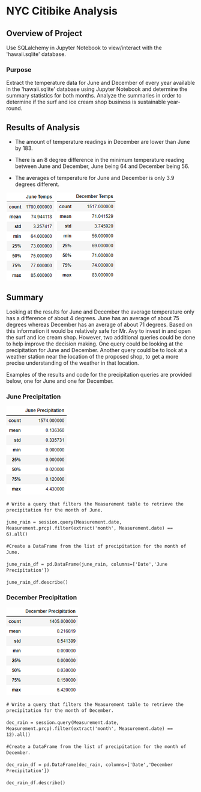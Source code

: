 # NYC Citibike Analysis

## Overview of Project

Use SQLalchemy in Jupyter Notebook to view/interact with the 'hawaii.sqlite' database.

### Purpose

Extract the temperature data for June and December of every year available in the 'hawaii.sqlite' database using Jupyter Notebook and determine the summary statistics for both months. Analyze the summaries in order to determine if the surf and ice cream shop business is sustainable year-round.

## Results of Analysis

* The amount of temperature readings in December are lower than June by 183.

* There is an 8 degree difference in the minimum temperature reading between June and December, June being 64 and December being 56.

* The averages of temperature for June and December is only 3.9 degrees different.

!["June Temps"](https://github.com/psidhu42/surfs-up/blob/main/resources/june_temps.PNG) !["December Temps"](https://github.com/psidhu42/surfs-up/blob/main/resources/dec_temps.PNG)

## Summary

Looking at the results for June and December the average temperature only has a difference of about 4 degrees. June has an average of about 75 degrees whereas December has an average of about 71 degrees. Based on this information it would be relatively safe for Mr. Avy to invest in and open the surf and ice cream shop. However, two additional queries could be done to help improve the decision making. One query could be looking at the precipitation for June and December. Another query could be to look at a weather station near the location of the proposed shop, to get a more precise understanding of the weather in that location.

Examples of the results and code for the precipitation queries are provided below, one for June and one for December.

### June Precipitation

!["June Precipitation"](https://github.com/psidhu42/surfs-up/blob/main/resources/June_Precipitation.PNG)

```
# Write a query that filters the Measurement table to retrieve the precipitation for the month of June.

june_rain = session.query(Measurement.date, Measurement.prcp).filter(extract('month', Measurement.date) == 6).all()

#Create a DataFrame from the list of precipitation for the month of June.

june_rain_df = pd.DataFrame(june_rain, columns=['Date','June Precipitation'])

june_rain_df.describe()
```

### December Precipitation

!["December Precipitation"](https://github.com/psidhu42/surfs-up/blob/main/resources/Dec_Precipitation.PNG)

```
# Write a query that filters the Measurement table to retrieve the precipitation for the month of December.

dec_rain = session.query(Measurement.date, Measurement.prcp).filter(extract('month', Measurement.date) == 12).all()

#Create a DataFrame from the list of precipitation for the month of December.

dec_rain_df = pd.DataFrame(dec_rain, columns=['Date','December Precipitation'])

dec_rain_df.describe()
```